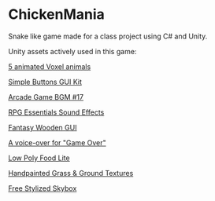 # ChickenMania
Snake like game made for a class project using C# and Unity.


Unity assets actively used in this game:

[5 animated Voxel animals
](https://assetstore.unity.com/packages/3d/characters/animals/5-animated-voxel-animals-145754#content)


[Simple Buttons GUI Kit
](https://assetstore.unity.com/packages/2d/gui/icons/simple-buttons-gui-kit-203393)

[Arcade Game BGM #17
](https://assetstore.unity.com/packages/audio/music/arcade-game-bgm-17-210775)

[RPG Essentials Sound Effects
](https://assetstore.unity.com/packages/audio/sound-fx/rpg-essentials-sound-effects-free-227708)

[Fantasy Wooden GUI
](https://assetstore.unity.com/packages/2d/gui/fantasy-wooden-gui-free-103811)

[A voice-over for "Game Over"
](https://assetstore.unity.com/packages/audio/sound-fx/voices/a-voice-over-for-game-over-132171)

[Low Poly Food Lite
](https://assetstore.unity.com/packages/3d/props/food/low-poly-food-lite-258693)

[Handpainted Grass & Ground Textures
](https://assetstore.unity.com/packages/2d/textures-materials/nature/handpainted-grass-ground-textures-187634)

[Free Stylized Skybox
](https://assetstore.unity.com/packages/2d/textures-materials/sky/free-stylized-skybox-212257)
